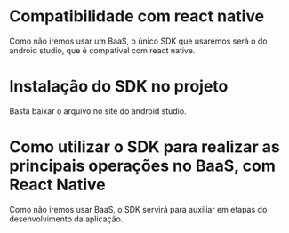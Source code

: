 # Compatibilidade com react native
Como não iremos usar um BaaS, o único SDK que usaremos será o do android studio, que é compatível com react native.

# Instalação do SDK no projeto
Basta baixar o arquivo no site do android studio.

# Como utilizar o SDK para realizar as principais operações no BaaS, com React Native
Como não iremos usar BaaS, o SDK servirá para auxiliar em etapas do desenvolvimento da aplicação.
